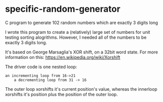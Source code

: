 # specific-random-generator
C program to generate 102 random numbers which are exactly 3 digits long

I wrote this program to create a (relatively) large set of numbers for unit testing sorting alogrithms.
However, I needed all of the numbers to be exactly 3 digits long.

It's based on George Marsaglia's XOR shift, on a 32bit word state. For more information on this:
https://en.wikipedia.org/wiki/Xorshift

The driver code is one nested loop:

	an incrementing loop from 16->21
		a decrementing loop from 31 -> 16


The outer loop xorshifts it's current position's value, whereas the innerloop xorshifts it's position plus the position of the outer loop. 
